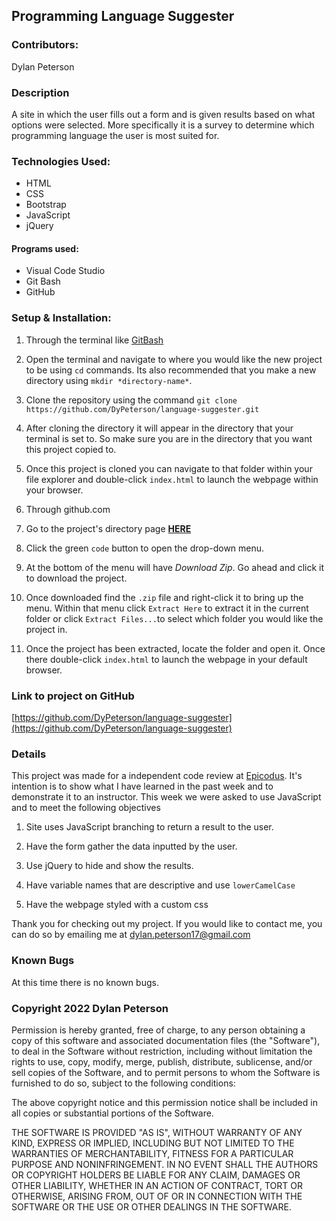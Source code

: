 ## Programming Language Suggester

### Contributors:

Dylan Peterson

### Description

A site in which the user fills out a form and is given results based on what options were selected. More specifically it is a survey to determine which programming language the user is most suited for.

### Technologies Used:

- HTML
- CSS
- Bootstrap
- JavaScript
- jQuery

#### Programs used:
- Visual Code Studio
- Git Bash 
- GitHub

 ### Setup & Installation:

1. Through the terminal like [GitBash](https://git-scm.com/downloads)

1. Open the terminal and navigate to where you would like the new project to be using `cd` commands. Its also recommended that you make a new directory using `mkdir *directory-name*`.

2. Clone the repository using the command `git clone https://github.com/DyPeterson/language-suggester.git`

3. After cloning the directory it will appear in the directory that your terminal is set to. So make sure you are in the directory that you want this project copied to.

4. Once this project is cloned you can navigate to that folder within your file explorer and double-click `index.html` to launch the webpage within your browser.

2. Through github.com

1. Go to the project's directory page **[HERE](https://github.com/DyPeterson/language-suggester)**

2. Click the green `code` button to open the drop-down menu.

3. At the bottom of the menu will have *Download Zip*. Go ahead and click it to download the project.

4. Once downloaded find the `.zip` file and right-click it to bring up the menu. Within that menu click `Extract Here` to extract it in the current folder or click `Extract Files...`to select which folder you would like the project in.

5. Once the project has been extracted, locate the folder and open it. Once there double-click `index.html` to launch the webpage in your default browser.
 
### Link to project on GitHub

[https://github.com/DyPeterson/language-suggester](https://github.com/DyPeterson/language-suggester)

### Details

This project was made for a independent code review at [Epicodus](https://www.epicodus.com/). It's intention is to show what I have learned in the past week and to demonstrate it to an instructor. This week we were asked to use JavaScript and to meet the following objectives

1. Site uses JavaScript branching to return a result to the user.

2. Have the form gather the data inputted by the user.

3. Use jQuery to hide and show the results.

4. Have variable names that are descriptive and use `lowerCamelCase`

5. Have the webpage styled with a custom css

Thank you for checking out my project. If you would like to contact me, you can do so by emailing me at <dylan.peterson17@gmail.com>

### Known Bugs
At this time there is no known bugs.

### Copyright 2022 Dylan Peterson

Permission is hereby granted, free of charge, to any person obtaining a copy of this software and associated documentation files (the "Software"), to deal in the Software without restriction, including without limitation the rights to use, copy, modify, merge, publish, distribute, sublicense, and/or sell copies of the Software, and to permit persons to whom the Software is furnished to do so, subject to the following conditions:

The above copyright notice and this permission notice shall be included in all copies or substantial portions of the Software.

THE SOFTWARE IS PROVIDED "AS IS", WITHOUT WARRANTY OF ANY KIND, EXPRESS OR IMPLIED, INCLUDING BUT NOT LIMITED TO THE WARRANTIES OF MERCHANTABILITY, FITNESS FOR A PARTICULAR PURPOSE AND NONINFRINGEMENT. IN NO EVENT SHALL THE AUTHORS OR COPYRIGHT HOLDERS BE LIABLE FOR ANY CLAIM, DAMAGES OR OTHER LIABILITY, WHETHER IN AN ACTION OF CONTRACT, TORT OR OTHERWISE, ARISING FROM, OUT OF OR IN CONNECTION WITH THE SOFTWARE OR THE USE OR OTHER DEALINGS IN THE SOFTWARE.